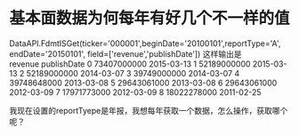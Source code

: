 # 基本面数据为何每年有好几个不一样的值

DataAPI.FdmtISGet(ticker='000001',beginDate='20100101',reportType='A', endDate='20150101', field=['revenue','publishDate'])
这样输出是       
revenue publishDate
0  73407000000  2015-03-13
1  52189000000  2015-03-13
2  52189000000  2014-03-07
3  39749000000  2014-03-07
4  39748648000  2013-03-08
5  29643061000  2013-03-08
6  29643061000  2012-03-09
7  17971773000  2012-03-09
8  18022278000  2011-02-25

我现在设置的reportTyepe是年报，我想每年获取一个数据，怎么操作，获取哪个呢？